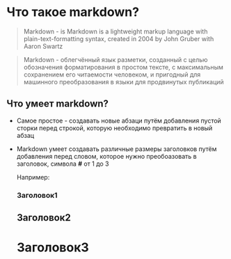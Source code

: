 # Что такое markdown? #

>Markdown - is Markdown is a lightweight markup language with 
plain-text-formatting syntax, created in 2004 by John Gruber 
with Aaron Swartz 

>Markdown -  облегчённый язык разметки, созданный с целью обозначения 
форматирования в простом тексте, с максимальным сохранением 
его читаемости человеком, и пригодный для машинного преобразования 
в языки для продвинутых публикаций

## Что умеет markdown? ##
* Самое простое - создавать новые абзаци путём добавления пустой сторки 
перед строкой, которую необходимо превратить в новый абзац 

* Markdown умеет создавать различные размеры заголовков 
путём добавления перед словом, которое нужно преобоазовать в заголовок, 
символа __#__ от 1 до 3 

    Например:
    ### Заголовок1
    
    ## Заголовок2
    
    # Заголовок3
    
    
    